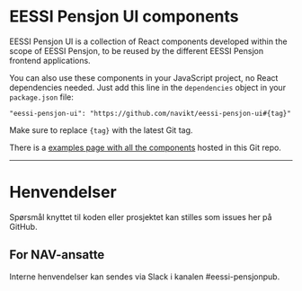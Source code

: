 EESSI Pensjon UI components 
===========================

EESSI Pensjon UI is a collection of React components developed within the scope of EESSI 
Pensjon, to be reused by the different EESSI Pensjon frontend applications. 

You can also use these components in your JavaScript project, no React dependencies needed.
Just add this line in the `dependencies` object in your `package.json` file:

    "eessi-pensjon-ui": "https://github.com/navikt/eessi-pensjon-ui#{tag}"
    
Make sure to replace `{tag}` with the latest Git tag. 
    
There is a <a href="//navikt.github.io/eessi-pensjon-ui/build/index.html">examples page with all the components</a> hosted in this Git repo.
    
---

# Henvendelser

Spørsmål knyttet til koden eller prosjektet kan stilles som issues her på GitHub.

## For NAV-ansatte

Interne henvendelser kan sendes via Slack i kanalen #eessi-pensjonpub.

